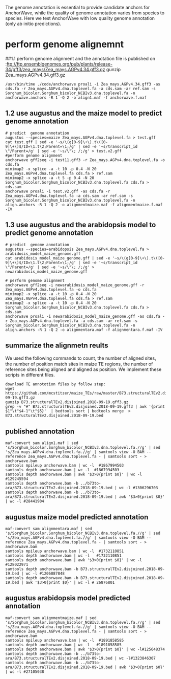 The genome annotation is essential to provide candidate anchors for AnchorWave, while the quality of genome annotation varies from species to species. Here we test AnchorWave with low quality genome annotation (only ab initio predictions).

# perform genome alignemnt 
##1.1 perform genome alignment and the annotation file is published on :ftp://ftp.ensemblgenomes.org/pub/plants/release-34/gff3/zea_mays/Zea_mays.AGPv4.34.gff3.gz
gunzip Zea_mays.AGPv4.34.gff3.gz

```
/usr/bin/time ./code/anchorwave proali -i Zea_mays.AGPv4.34.gff3 -as cds.fa -r Zea_mays.AGPv4.dna.toplevel.fa -a cds.sam -ar ref.sam -s Sorghum_bicolor.Sorghum_bicolor_NCBIv3.dna.toplevel.fa -n anchorwave.anchors -R 1 -Q 2 -o align1.maf -f anchorwave.f.maf 

```
## 1.2 use augustus and the maize model to predict genome annotation
```
# predict  genome annotation
augustus --species=maize Zea_mays.AGPv4.dna.toplevel.fa > test.gff
cat test.gff | sed -e '~s/\(g[0-9]\+\).t\([0-9]\+\)$/ID=\1.t\2;Parent=\1;/g' | sed -e '~s/transcript_id \"/Parent=/g' | sed -e '~s/\"\; /;/g' > test.v2.gff
#perform genome alignment
anchorwave gff2seq -i test11.gff3 -r Zea_mays.AGPv4.dna.toplevel.fa -o cds.fa
minimap2 -x splice -a -t 10 -p 0.4 -N 20 Zea_mays.AGPv4.dna.toplevel.fa cds.fa > ref.sam
minimap2 -x splice -a -t 5 -p 0.4 -N 20 Sorghum_bicolor.Sorghum_bicolor_NCBIv3.dna.toplevel.fa cds.fa > cds.sam
anchorwave proali -i test.v2.gff -as cds.fa -r Zea_mays.AGPv4.dna.toplevel.fa -a cds.sam -ar ref.sam -s Sorghum_bicolor.Sorghum_bicolor_NCBIv3.dna.toplevel.fa -n align.anchors -R 1 -Q 2 -o alignmentmaize.maf -f alignmentmaize.f.maf -IV
```

## 1.3 use augustus and the arabidopsis model to predict genome annotation

```
# predict  genome annotation
augustus --species=arabidopsis Zea_mays.AGPv4.dna.toplevel.fa > arabidosis_model_maize_genome.gff
cat arabidosis_model_maize_genome.gff | sed -e '~s/\(g[0-9]\+\).t\([0-9]\+\)$/ID=\1.t\2;Parent=\1;/g' | sed -e '~s/transcript_id \"/Parent=/g' | sed -e '~s/\"\; /;/g' > newarabidosis_model_maize_genome.gff

# perform genome alignment
anchorwave gff2seq -i newarabidosis_model_maize_genome.gff -r Zea_mays.AGPv4.dna.toplevel.fa -o cds.fa
minimap2 -x splice -a -t 10 -p 0.4 -N 20 Zea_mays.AGPv4.dna.toplevel.fa cds.fa > ref.sam
minimap2 -x splice -a -t 10 -p 0.4 -N 20 Sorghum_bicolor.Sorghum_bicolor_NCBIv3.dna.toplevel.fa cds.fa > cds.sam
anchorwave proali -i newarabidosis_model_maize_genome.gff -as cds.fa -r Zea_mays.AGPv4.dna.toplevel.fa -a cds.sam -ar ref.sam -s Sorghum_bicolor.Sorghum_bicolor_NCBIv3.dna.toplevel.fa -n align.anchors -R 1 -Q 2 -o alignmentara.maf -f alignmentara.f.maf -IV
```




## summarize the alignmetn reults
We used the following commands to count, the number of aligned sites，the number of position match sites  in maize TE regions, the number of reference sites 
being aligned and aligned as position.
We implement these scripts in different files.

```
download TE annototion files by follow step:
wget https://github.com/mcstitzer/maize_TEs/raw/master/B73.structuralTEv2.disjoined.2018-09-19.gff3.gz
gunzip B73.structuralTEv2.disjoined.2018-09-19.gff3.gz
grep -v "#" B73.structuralTEv2.disjoined.2018-09-19.gff3 | awk '{print $1"\t"$4-1"\t"$5}'  | bedtools sort | bedtools merge  > B73.structuralTEv2.disjoined.2018-09-19.bed
```

## published annotation
```
maf-convert sam align1.maf | sed 's/Sorghum_bicolor.Sorghum_bicolor_NCBIv3.dna.toplevel.fa.//g' | sed 's/Zea_mays.AGPv4.dna.toplevel.fa.//g' | samtools view -O BAM --reference Zea_mays.AGPv4.dna.toplevel.fa - | samtools sort - > anchorwave.bam
samtools mpileup anchorwave.bam | wc -l  #1867994503
samtools depth anchorwave.bam | wc -l  #1867994503
samtools depth anchorwave.bam | awk '$3>0{print $0}' | wc -l #129245594
samtools depth anchorwave.bam -b ../b73to-ara/B73.structuralTEv2.disjoined.2018-09-19.bed | wc -l #1306296703
samtools depth anchorwave.bam -b ../b73to-ara/B73.structuralTEv2.disjoined.2018-09-19.bed | awk '$3>0{print $0}' | wc -l #28441904
```

## augustus maize model predicted annotation
```
maf-convert sam alignmentara.maf | sed 's/Sorghum_bicolor.Sorghum_bicolor_NCBIv3.dna.toplevel.fa.//g' | sed 's/Zea_mays.AGPv4.dna.toplevel.fa.//g' | samtools view -O BAM --reference Zea_mays.AGPv4.dna.toplevel.fa - | samtools sort - > anchorwave.bam
samtools mpileup anchorwave.bam | wc -l  #1732110851
samtools depth anchorwave.bam | wc -l   #1732110851
samtools depth anchorwave.bam | awk '$3>0{print $0}' | wc -l #128022971
samtools depth anchorwave.bam -b B73.structuralTEv2.disjoined.2018-09-19.bed | wc -l #1206887848
samtools depth anchorwave.bam -b B73.structuralTEv2.disjoined.2018-09-19.bed | awk '$3>0{print $0}' | wc -l # 26876801
```

## augustus arabidopsis model predicted annotation
```
maf-convert sam alignmentmaize.maf | sed 's/Sorghum_bicolor.Sorghum_bicolor_NCBIv3.dna.toplevel.fa.//g' | sed 's/Zea_mays.AGPv4.dna.toplevel.fa.//g' | samtools view -O BAM --reference Zea_mays.AGPv4.dna.toplevel.fa - | samtools sort - > anchorwave.bam
samtools mpileup anchorwave.bam | wc -l  #1891858585
samtools depth anchorwave.bam | wc -l   #1891858585
samtools depth anchorwave.bam | awk '$3>0{print $0}' | wc -l#125648374
samtools depth anchorwave.bam -b ../b73to-ara/B73.structuralTEv2.disjoined.2018-09-19.bed | wc -l#1323846307
samtools depth anchorwave.bam -b ../b73to-ara/B73.structuralTEv2.disjoined.2018-09-19.bed | awk '$3>0{print $0}' | wc -l #27105038
```
